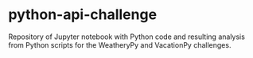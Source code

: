 # python-api-challenge
Repository of Jupyter notebook with Python code and resulting analysis from Python scripts for the WeatheryPy and VacationPy challenges.
